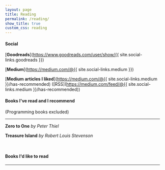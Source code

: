 ```yaml
---
layout: page
title: Reading
permalink: /reading/
show_title: true
custom_css: reading
---
```


#### Social

[**Goodreads**](https://www.goodreads.com/user/show/{{ site.social-links.goodreads }})

[**Medium**](https://medium.com/@{{ site.social-links.medium }})

[**Medium articles I liked**](https://medium.com/@{{ site.social-links.medium }}/has-recommended) ([RSS](https://medium.com/feed/@{{ site.social-links.medium }}/has-recommended))

#### Books I've read and I recommend

(Programming books excluded)

---

**Zero to One** *by Peter Thiel*

**Treasure Island** *by Robert Louis Stevenson*

<br>

#### Books I'd like to read

---


